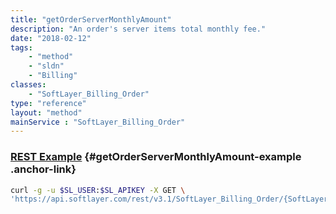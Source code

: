 ```yaml
---
title: "getOrderServerMonthlyAmount"
description: "An order's server items total monthly fee."
date: "2018-02-12"
tags:
    - "method"
    - "sldn"
    - "Billing"
classes:
    - "SoftLayer_Billing_Order"
type: "reference"
layout: "method"
mainService : "SoftLayer_Billing_Order"
---
```


### [REST Example](#getOrderServerMonthlyAmount-example) <a href="/article/rest/"><i class="fas fa-question"></i></a> {#getOrderServerMonthlyAmount-example .anchor-link} 
```bash
curl -g -u $SL_USER:$SL_APIKEY -X GET \
'https://api.softlayer.com/rest/v3.1/SoftLayer_Billing_Order/{SoftLayer_Billing_OrderID}/getOrderServerMonthlyAmount'
```
